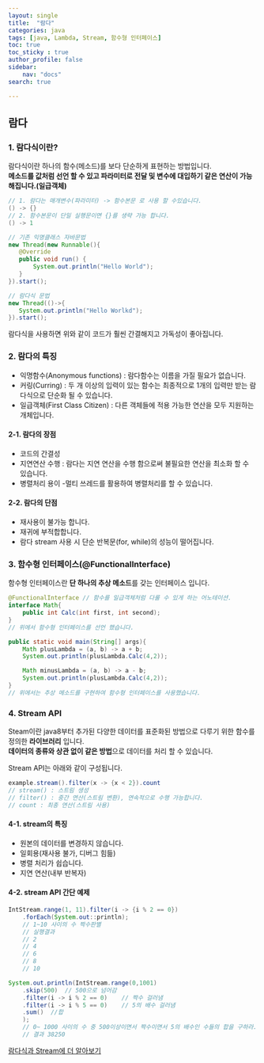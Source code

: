 ```yaml
---
layout: single
title:  "람다"
categories: java
tags: [java, Lambda, Stream, 함수형 인터페이스]
toc: true
toc_sticky : true
author_profile: false
sidebar:
    nav: "docs"
search: true

---
```


## 람다
### 1. 람다식이란?
 람다식이란 하나의 함수(메소드)를 보다 단순하게 표현하는 방법입니다.  
 __메소드를 값처럼 선언 할 수 있고 파라미터로 전달 및 변수에 대입하기 같은 연산이 가능해집니다.(일급객체)__
   
 ``` java
 // 1. 람다는 매개변수(파라미터) -> 함수본문 로 사용 할 수있습니다.
 () -> {}
 // 2. 함수본문이 단일 실행문이면 {}를 생략 가능 합니다.
 () -> 1

// 기존 익명클래스 자바문법
new Thread(new Runnable(){
    @Override
    public void run() {
        System.out.println("Hello World");
    }
}).start();

// 람다식 문법
new Thread(()->{
    System.out.println("Hello Worlkd");
}).start();
 ```
  
람다식을 사용하면 위와 같이 코드가 훨씬 간결해지고 가독성이 좋아집니다.  
  
### 2. 람다의 특징
- 익명함수(Anonymous functions) : 람다함수는 이름을 가질 필요가 없습니다.
- 커링(Curring) : 두 개 이상의 입력이 있는 함수는 최종적으로 1개의 입력만 받는 람다식으로 단순화 될 수 있습니다.
- 일급객체(First Class Citizen) : 다른 객체들에 적용 가능한 연산을 모두 지원하는 개체입니다.
  
#### 2-1. 람다의 장점
- 코드의 간결성
- 지연연산 수행 : 람다는 지연 연산을 수행 함으로써 불필요한 연산을 최소화 할 수 있습니다.
- 병렬처리 용이 -멀티 쓰레드를 활용하여 병렬처리를 할 수 있습니다.

#### 2-2. 람다의 단점
- 재사용이 불가능 합니다.
- 재귀에 부적합합니다.
- 람다 stream 사용 시 단순 반복문(for, while)의 성능이 떨어집니다.
  
### 3. 함수형 인터페이스(@FunctionalInterface)
함수형 인터페이스란 **단 하나의 추상 메소드**를 갖는 인터페이스 입니다.  
  
```java
@FunctionalInterface // 함수를 일급객체처럼 다룰 수 있게 하는 어노테이션.
interface Math{
    public int Calc(int first, int second);
}
// 위에서 함수형 인터페이스를 선언 했습니다.

public static void main(String[] args){
    Math plusLambda = (a, b) -> a + b;
    System.out.println(plusLambda.Calc(4,2));

    Math minusLambda = (a, b) -> a - b;
    System.out.println(plusLambda.Calc(4,2));
}
// 위에서는 추상 메소드를 구현하여 함수형 인터페이스를 사용했습니다.
```
  
### 4. Stream API
 Steam이란 java8부터 추가된 다양한 데이터를 표준화된 방법으로 다루기 위한 함수를 정의한 **라이브러리** 입니다.  
 **데이터의 종류와 상관 없이 같은 방법**으로 데이터를 처리 할 수 있습니다.  
  
Stream API는 아래와 같이 구성됩니다.
```java
example.stream().filter(x -> {x < 2}).count
// stream() : 스트림 생성
// filter() : 중간 연산(스트림 변환), 연속적으로 수행 가능합니다.
// count : 최종 연산(스트림 사용)
```

#### 4-1. stream의 특징
- 원본의 데이터를 변경하지 않습니다.
- 일회용(재사용 불가, 디버그 힘듦)
- 병렬 처리가 쉽습니다.
- 지연 연산(내부 반복자)

#### 4-2. stream API 간단 예제
```java
IntStream.range(1, 11).filter(i -> {i % 2 == 0})
    .forEach(System.out::println);
    // 1~10 사이의 수 짝수판별
    // 실행결과 
    // 2
    // 4
    // 6
    // 8
    // 10

System.out.println(IntStream.range(0,1001)
    .skip(500)  // 500으로 넘어감
    .filter(i -> i % 2 == 0)    // 짝수 걸러냄
    .filter(i -> i % 5 == 0)    // 5의 배수 걸러냄
    .sum()  //합
    );
    // 0~ 1000 사이의 수 중 500이상이면서 짝수이면서 5의 배수인 수들의 합을 구하라.
    // 결과 38250
```

[람다식과 Stream에 더 알아보기](https://khj93.tistory.com/entry/JAVA-%EB%9E%8C%EB%8B%A4%EC%8B%9DRambda%EB%9E%80-%EB%AC%B4%EC%97%87%EC%9D%B4%EA%B3%A0-%EC%82%AC%EC%9A%A9%EB%B2%95)